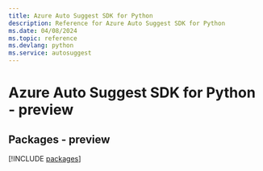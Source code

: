 ```yaml
---
title: Azure Auto Suggest SDK for Python
description: Reference for Azure Auto Suggest SDK for Python
ms.date: 04/08/2024
ms.topic: reference
ms.devlang: python
ms.service: autosuggest
---
```

# Azure Auto Suggest SDK for Python - preview
## Packages - preview
[!INCLUDE [packages](auto-suggest-index.md)]